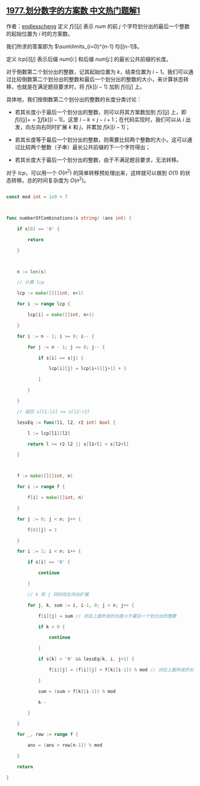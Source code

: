 ## [1977.划分数字的方案数 中文热门题解1](https://leetcode.cn/problems/number-of-ways-to-separate-numbers/solutions/100000/yu-chu-li-dong-tai-gui-hua-by-endlessche-7am2)

作者：[endlesscheng](https://leetcode.cn/u/endlesscheng)
定义 $f[i][j]$ 表示 $\textit{num}$ 的前 $j$ 个字符划分出的最后一个整数的起始位置为 $i$ 时的方案数。

我们所求的答案即为 $\sum\limits_{i=0}^{n-1} f[i][n-1]$。

定义 $\textit{lcp}[i][j]$ 表示后缀 $\textit{num}[i:]$ 和后缀 $\textit{num}[j:]$ 的最长公共前缀的长度。

对于倒数第二个划分出的整数，记其起始位置为 $k$，结束位置为 $i-1$。我们可以通过比较倒数第二个划分出的整数和最后一个划分出的整数的大小，来计算状态转移，也就是在满足题目要求时，将 $f[k][i-1]$ 加到 $f[i][j]$ 上。

具体地，我们按倒数第二个划分出的整数的长度分类讨论：

- 若其长度小于最后一个划分出的整数，则可以将其方案数加到 $f[i][j]$ 上，即 $f[i][j] += \sum f[k][i-1]$，这里 $i-k<j-i+1$；在代码实现时，我们可以从 $i$ 出发，向左向右同时扩展 $k$ 和 $j$，并累加 $f[k][i-1]$；
- 若其长度等于最后一个划分出的整数，则需要比较两个整数的大小，这可以通过比较两个整数（子串）最长公共前缀的下一个字符得出；
- 若其长度大于最后一个划分出的整数，由于不满足题目要求，无法转移。

对于 $\textit{lcp}$，可以用一个 $O(n^2)$ 的简单转移预处理出来，这样就可以做到 $O(1)$ 的状态转移。总的时间复杂度为 $O(n^2)$。

```go
const mod int = 1e9 + 7

func numberOfCombinations(s string) (ans int) {
	if s[0] == '0' {
		return
	}

	n := len(s)
	// 计算 lcp
	lcp := make([][]int, n+1)
	for i := range lcp {
		lcp[i] = make([]int, n+1)
	}
	for i := n - 1; i >= 0; i-- {
		for j := n - 1; j >= 0; j-- {
			if s[i] == s[j] {
				lcp[i][j] = lcp[i+1][j+1] + 1
			}
		}
	}
	// 返回 s[l1:l2] <= s[l2:r2]
	lessEq := func(l1, l2, r2 int) bool {
		l := lcp[l1][l2]
		return l >= r2-l2 || s[l1+l] < s[l2+l]
	}

	f := make([][]int, n)
	for i := range f {
		f[i] = make([]int, n)
	}
	for j := 0; j < n; j++ {
		f[0][j] = 1
	}
	for i := 1; i < n; i++ {
		if s[i] == '0' {
			continue
		}
		// k 和 j 同时向左向右扩展
		for j, k, sum := i, i-1, 0; j < n; j++ {
			f[i][j] = sum // 对应上面所说的长度小于最后一个划分出的整数
			if k < 0 {
				continue
			}
			if s[k] > '0' && lessEq(k, i, j+1) {
				f[i][j] = (f[i][j] + f[k][i-1]) % mod // 对应上面所说的长度等于最后一个划分出的整数
			}
			sum = (sum + f[k][i-1]) % mod
			k--
		}
	}
	for _, row := range f {
		ans = (ans + row[n-1]) % mod
	}
	return
}
```